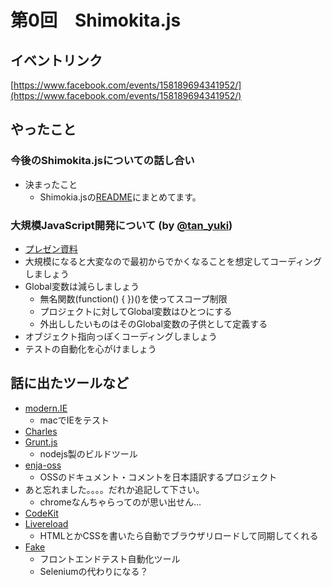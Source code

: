 第0回　Shimokita.js
====

## イベントリンク

[https://www.facebook.com/events/158189694341952/](https://www.facebook.com/events/158189694341952/)

## やったこと

### 今後のShimokita.jsについての話し合い

- 決まったこと
    - Shimokia.jsの[README](https://github.com/osscafe/shimokita.js)にまとめてます。


### 大規模JavaScript開発について (by [@tan_yuki](https://twitter.com/tan_yuki))

- [プレゼン資料](http://www.slideshare.net/yukitanakanarachan/java-script-17005163)
- 大規模になると大変なので最初からでかくなることを想定してコーディングしましょう
- Global変数は減らしましょう
    - 無名関数(function() { })()を使ってスコープ制限
    - プロジェクトに対してGlobal変数はひとつにする
    - 外出ししたいものはそのGlobal変数の子供として定義する
- オブジェクト指向っぽくコーディングしましょう
- テストの自動化を心がけましょう


## 話に出たツールなど

- [modern.IE](http://www.modern.ie/ja)
    - macでIEをテスト
- [Charles](http://www.charlesproxy.com/)
- [Grunt.js](http://gruntjs.com/)
    - nodejs製のビルドツール
- [enja-oss](https://github.com/enja-oss)
    - OSSのドキュメント・コメントを日本語訳するプロジェクト
- あと忘れました。。。。だれか追記して下さい。
    - chromeなんちゃらってのが思い出せん…  
- [CodeKit](http://incident57.com/codekit/)
- [Livereload](http://livereload.com/)
    - HTMLとかCSSを書いたら自動でブラウザリロードして同期してくれる
- [Fake](http://fakeapp.com/)
    - フロントエンドテスト自動化ツール
    - Seleniumの代わりになる？
